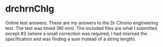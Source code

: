 drchrnChlg
==========

Online test answers. These are my answers to the Dr Chrono engineering test. The test was timed (90 min). 
The included files are what I submitted except #3 (where a small correction was required, I had misread the 
specification and was finding a sum instead of a string length). 
